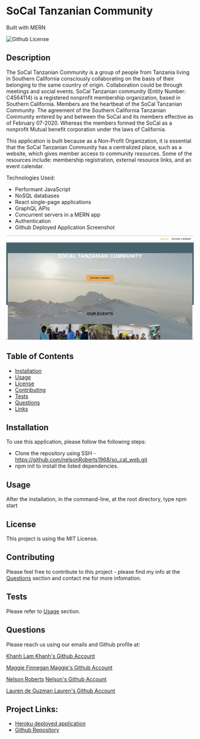 # SoCal Tanzanian Community
Built with MERN

![Github License](https://img.shields.io/static/v1?label=License&message=MIT&color=blue&style=for-the-badge)

## Description
The SoCal Tanzanian Community is a group of people from Tanzania living in Southern California consciously collaborating on the basis of their belonging to the same country of origin. Collaboration could be through meetings and social events. SoCal Tanzanian community (Entity Number: C4564114) is a registered nonprofit membership organization, based in Southern California. Members are the heartbeat of the SoCal Tanzanian Community. The agreement of the Southern California Tanzanian Community entered by and between the SoCal and its members effective as of February 07-2020. Whereas the members formed the SoCal as a nonprofit Mutual benefit corporation under the laws of California.

This application is built because as a Non-Profit Organization, it is essential that the SoCal Tanzanian Community has a centralized place, such as a website, which gives member access to community resources. Some of the resources include: membership registration, external resource links, and an event calendar.

Technologies Used:

- Performant JavaScript
- NoSQL databases
- React single-page applications
- GraphQL APIs
- Concurrent servers in a MERN app
- Authentication
- Github Deployed Application Screenshot

![Deployed Github Application](src/assets/images/SoCal%20Tanzanian%20Community.png)

## Table of Contents

* [Installation](#installation)
* [Usage](#usage)
* [License](#license)
* [Contributing](#contributing)
* [Tests](#tests)
* [Questions](#questions)
* [Links](#links)

## Installation

To use this application, please follow the following steps:
- Clone the repository using SSH - <https://github.com/nelsonRoberts1968/so_cal_web.git>
- npm init to install the listed dependencies.

## Usage 
After the installation, in the command-line, at the root directory, type npm start 

## License

This project is using the MIT License.

## Contributing

Please feel free to contribute to this project - please find my info at the [Questions](#questions) section and contact me for more infomation.

## Tests

Please refer to [Usage](#usage) section.

## Questions

Please reach us using our emails and Github profile at:

<a href = "mailto:khanhlam1990@yahoo.com"> Khanh Lam </a>
[Khanh's Github Account](https://github.com/khanhlam90)

<a href = "mailto:wisner.maggiel@gmail.com"> Maggie Finnegan </a>
[Maggie's Github Account](https://github.com/magfinn)

<a href = "mailto:nellyroberts1968@gmail.com"> Nelson Roberts</a>
[Nelson's Github Account](https://github.com/nelsonRoberts1968)

<a href = "mailto:lauren.a.deguzman@gmail.com"> Lauren de Guzman </a>
[Lauren's Github Account](https://github.com/Ldeguzman9)

## Project Links:
* [Heroku deployed application](https://so-cal-community.herokuapp.com/)
* [Github Repository](https://github.com/nelsonRoberts1968/so_cal_web.git)